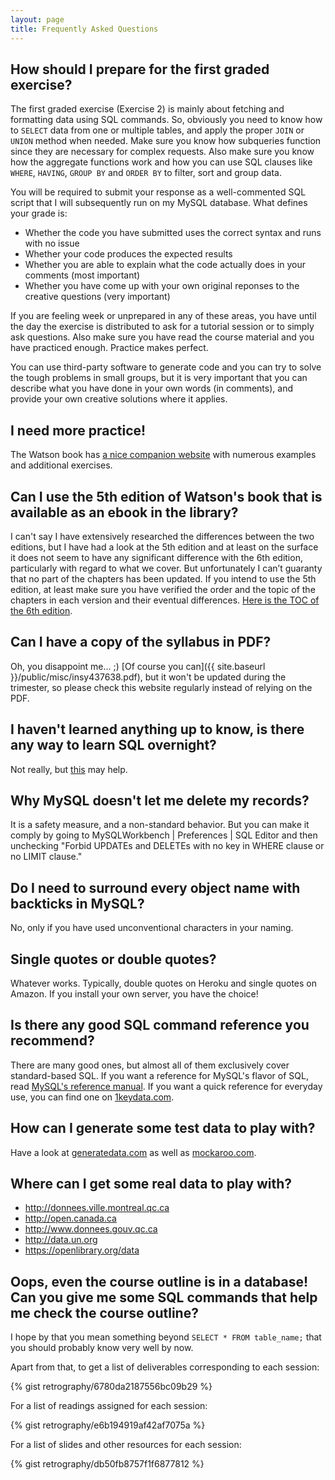 ```yaml
---
layout: page
title: Frequently Asked Questions
---
```


## How should I prepare for the first graded exercise?
The first graded exercise (Exercise 2) is mainly about fetching and formatting data using SQL commands. So, obviously you need to know how to `SELECT` data from one or multiple tables, and apply the proper `JOIN` or `UNION` method when needed. Make sure you know how subqueries function since they are necessary for complex requests. Also make sure you know how the aggregate functions work and how you can use SQL clauses like `WHERE`, `HAVING`, `GROUP BY` and `ORDER BY` to filter, sort and group data. 

You will be required to submit your response as a well-commented SQL script that I will subsequently run on my MySQL database. What defines your grade is:

- Whether the code you have submitted uses the correct syntax and runs with no issue
- Whether your code produces the expected results
- Whether you are able to explain what the code actually does in your comments (most important)
- Whether you have come up with your own original reponses to the creative questions (very important)

If you are feeling week or unprepared in any of these areas, you have until the day the exercise is distributed to ask for a tutorial session or to simply ask questions. Also make sure you have read the course material and you have practiced enough. Practice makes perfect.

You can use third-party software to generate code and you can try to solve the tough problems in small groups, but it is very important that you can describe what you have done in your own words (in comments), and provide your own creative solutions where it applies.

## I need more practice!

The Watson book has [a nice companion website](http://richardtwatson.com/dm6e/) with numerous examples and additional exercises.

## Can I use the 5th edition of Watson's book that is available as an ebook in the library?

I can't say I have extensively researched the differences between the two editions, but I have had a look at the 5th edition and at least on the surface it does not seem to have any significant difference with the 6th edition, particularly with regard to what we cover. But unfortunately I can’t guaranty that no part of the chapters has been updated. If you intend to use the 5th edition, at least make sure you have verified the order and the topic of the chapters in each version and their eventual differences. [Here is the TOC of the 6th edition](http://richardtwatson.com/dm6e/Reader/contents.html).

## Can I have a copy of the syllabus in PDF?

Oh, you disappoint me... ;) [Of course you can]({{ site.baseurl }}/public/misc/insy437638.pdf), but it won't be updated during the trimester, so please check this website regularly instead of relying on the PDF.    

## I haven't learned anything up to know, is there any way to learn SQL overnight?

Not really, but [this](https://github.com/tthibo/SQL-Tutorial) may help.

## Why MySQL doesn't let me delete my records?

It is a safety measure, and a non-standard behavior. But you can make it comply by going to MySQLWorkbench | Preferences | SQL Editor and then unchecking "Forbid UPDATEs and DELETEs with no key in WHERE clause or no LIMIT clause."

## Do I need to surround every object name with backticks in MySQL?

No, only if you have used unconventional characters in your naming.

## Single quotes or double quotes?

Whatever works. Typically, double quotes on Heroku and single quotes on Amazon. If you install your own server, you have the choice!

## Is there any good SQL command reference you recommend?

There are many good ones, but almost all of them exclusively cover standard-based SQL. If you want a reference for MySQL's flavor of SQL, read [MySQL's reference manual](https://dev.mysql.com/doc/refman/5.1/en/sql-syntax.html). If you want a quick reference for everyday use, you can find one on [1keydata.com](http://www.1keydata.com/sql/sql.html).

## How can I generate some test data to play with?

Have a look at [generatedata.com](http://www.generatedata.com) as well as [mockaroo.com](http://www.mockaroo.com).

## Where can I get some real data to play with?

- http://donnees.ville.montreal.qc.ca
- http://open.canada.ca
- http://www.donnees.gouv.qc.ca
- http://data.un.org
- https://openlibrary.org/data

## Oops, even the course outline is in a database! Can you give me some SQL commands that help me check the course outline?

I hope by that you mean something beyond `SELECT * FROM table_name;` that you should probably know very well by now.

Apart from that, to get a list of deliverables corresponding to each session:

{% gist retrography/6780da2187556bc09b29 %}

For a list of readings assigned for each session:

{% gist retrography/e6b194919af42af7075a %}

For a list of slides and other resources for each session:

{% gist retrography/db50fb8757f1f6877812 %}
